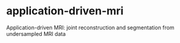 # application-driven-mri
Application-driven MRI: joint reconstruction and segmentation from undersampled MRI data
